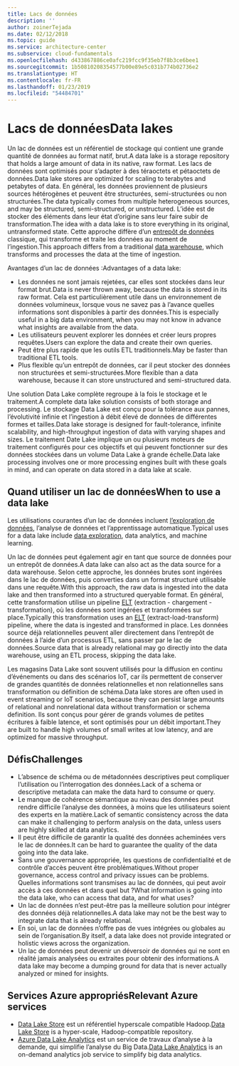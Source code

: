 ```yaml
---
title: Lacs de données
description: ''
author: zoinerTejada
ms.date: 02/12/2018
ms.topic: guide
ms.service: architecture-center
ms.subservice: cloud-fundamentals
ms.openlocfilehash: d433867886ce0afc219fcc9f35eb7f8b3ce6bee1
ms.sourcegitcommit: 1b50810208354577b00e89e5c031b774b02736e2
ms.translationtype: HT
ms.contentlocale: fr-FR
ms.lasthandoff: 01/23/2019
ms.locfileid: "54484701"
---
```

# <a name="data-lakes"></a><span data-ttu-id="38150-102">Lacs de données</span><span class="sxs-lookup"><span data-stu-id="38150-102">Data lakes</span></span>

<span data-ttu-id="38150-103">Un lac de données est un référentiel de stockage qui contient une grande quantité de données au format natif, brut.</span><span class="sxs-lookup"><span data-stu-id="38150-103">A data lake is a storage repository that holds a large amount of data in its native, raw format.</span></span> <span data-ttu-id="38150-104">Les lacs de données sont optimisés pour s’adapter à des téraoctets et pétaoctets de données.</span><span class="sxs-lookup"><span data-stu-id="38150-104">Data lake stores are optimized for scaling to terabytes and petabytes of data.</span></span> <span data-ttu-id="38150-105">En général, les données proviennent de plusieurs sources hétérogènes et peuvent être structurées, semi-structurées ou non structurées.</span><span class="sxs-lookup"><span data-stu-id="38150-105">The data typically comes from multiple heterogeneous sources, and may be structured, semi-structured, or unstructured.</span></span> <span data-ttu-id="38150-106">L’idée est de stocker des éléments dans leur état d’origine sans leur faire subir de transformation.</span><span class="sxs-lookup"><span data-stu-id="38150-106">The idea with a data lake is to store everything in its original, untransformed state.</span></span> <span data-ttu-id="38150-107">Cette approche diffère d’un [entrepôt de données](../relational-data/data-warehousing.md) classique, qui transforme et traite les données au moment de l’ingestion.</span><span class="sxs-lookup"><span data-stu-id="38150-107">This approach differs from a traditional [data warehouse](../relational-data/data-warehousing.md), which transforms and processes the data at the time of ingestion.</span></span>

<span data-ttu-id="38150-108">Avantages d’un lac de données :</span><span class="sxs-lookup"><span data-stu-id="38150-108">Advantages of a data lake:</span></span>

- <span data-ttu-id="38150-109">Les données ne sont jamais rejetées, car elles sont stockées dans leur format brut.</span><span class="sxs-lookup"><span data-stu-id="38150-109">Data is never thrown away, because the data is stored in its raw format.</span></span> <span data-ttu-id="38150-110">Cela est particulièrement utile dans un environnement de données volumineux, lorsque vous ne savez pas à l’avance quelles informations sont disponibles à partir des données.</span><span class="sxs-lookup"><span data-stu-id="38150-110">This is especially useful in a big data environment, when you may not know in advance what insights are available from the data.</span></span>
- <span data-ttu-id="38150-111">Les utilisateurs peuvent explorer les données et créer leurs propres requêtes.</span><span class="sxs-lookup"><span data-stu-id="38150-111">Users can explore the data and create their own queries.</span></span>
- <span data-ttu-id="38150-112">Peut être plus rapide que les outils ETL traditionnels.</span><span class="sxs-lookup"><span data-stu-id="38150-112">May be faster than traditional ETL tools.</span></span>
- <span data-ttu-id="38150-113">Plus flexible qu’un entrepôt de données, car il peut stocker des données non structurées et semi-structurées.</span><span class="sxs-lookup"><span data-stu-id="38150-113">More flexible than a data warehouse, because it can store unstructured and semi-structured data.</span></span>

<span data-ttu-id="38150-114">Une solution Data Lake complète regroupe à la fois le stockage et le traitement.</span><span class="sxs-lookup"><span data-stu-id="38150-114">A complete data lake solution consists of both storage and processing.</span></span> <span data-ttu-id="38150-115">Le stockage Data Lake est conçu pour la tolérance aux pannes, l’évolutivité infinie et l’ingestion à débit élevé de données de différentes formes et tailles.</span><span class="sxs-lookup"><span data-stu-id="38150-115">Data lake storage is designed for fault-tolerance, infinite scalability, and high-throughput ingestion of data with varying shapes and sizes.</span></span> <span data-ttu-id="38150-116">Le traitement Date Lake implique un ou plusieurs moteurs de traitement configurés pour ces objectifs et qui peuvent fonctionner sur des données stockées dans un volume Data Lake à grande échelle.</span><span class="sxs-lookup"><span data-stu-id="38150-116">Data lake processing involves one or more processing engines built with these goals in mind, and can operate on data stored in a data lake at scale.</span></span>

## <a name="when-to-use-a-data-lake"></a><span data-ttu-id="38150-117">Quand utiliser un lac de données</span><span class="sxs-lookup"><span data-stu-id="38150-117">When to use a data lake</span></span>

<span data-ttu-id="38150-118">Les utilisations courantes d’un lac de données incluent [l’exploration de données](./interactive-data-exploration.md), l’analyse de données et l’apprentissage automatique.</span><span class="sxs-lookup"><span data-stu-id="38150-118">Typical uses for a data lake include [data exploration](./interactive-data-exploration.md), data analytics, and machine learning.</span></span>

<span data-ttu-id="38150-119">Un lac de données peut également agir en tant que source de données pour un entrepôt de données.</span><span class="sxs-lookup"><span data-stu-id="38150-119">A data lake can also act as the data source for a data warehouse.</span></span> <span data-ttu-id="38150-120">Selon cette approche, les données brutes sont ingérées dans le lac de données, puis converties dans un format structuré utilisable dans une requête.</span><span class="sxs-lookup"><span data-stu-id="38150-120">With this approach, the raw data is ingested into the data lake and then transformed into a structured queryable format.</span></span> <span data-ttu-id="38150-121">En général, cette transformation utilise un pipeline [ELT](../relational-data/etl.md#extract-load-and-transform-elt) (extraction - chargement - transformation), où les données sont ingérées et transformées sur place.</span><span class="sxs-lookup"><span data-stu-id="38150-121">Typically this transformation uses an [ELT](../relational-data/etl.md#extract-load-and-transform-elt) (extract-load-transform) pipeline, where the data is ingested and transformed in place.</span></span> <span data-ttu-id="38150-122">Les données source déjà relationnelles peuvent aller directement dans l’entrepôt de données à l’aide d’un processus ETL, sans passer par le lac de données.</span><span class="sxs-lookup"><span data-stu-id="38150-122">Source data that is already relational may go directly into the data warehouse, using an ETL process, skipping the data lake.</span></span>

<span data-ttu-id="38150-123">Les magasins Data Lake sont souvent utilisés pour la diffusion en continu d’événements ou dans des scénarios IoT, car ils permettent de conserver de grandes quantités de données relationnelles et non relationnelles sans transformation ou définition de schéma.</span><span class="sxs-lookup"><span data-stu-id="38150-123">Data lake stores are often used in event streaming or IoT scenarios, because they can persist large amounts of relational and nonrelational data without transformation or schema definition.</span></span> <span data-ttu-id="38150-124">Ils sont conçus pour gérer de grands volumes de petites écritures à faible latence, et sont optimisés pour un débit important.</span><span class="sxs-lookup"><span data-stu-id="38150-124">They are built to handle high volumes of small writes at low latency, and are optimized for massive throughput.</span></span>

## <a name="challenges"></a><span data-ttu-id="38150-125">Défis</span><span class="sxs-lookup"><span data-stu-id="38150-125">Challenges</span></span>

- <span data-ttu-id="38150-126">L’absence de schéma ou de métadonnées descriptives peut compliquer l’utilisation ou l’interrogation des données.</span><span class="sxs-lookup"><span data-stu-id="38150-126">Lack of a schema or descriptive metadata can make the data hard to consume or query.</span></span>
- <span data-ttu-id="38150-127">Le manque de cohérence sémantique au niveau des données peut rendre difficile l’analyse des données, à moins que les utilisateurs soient des experts en la matière.</span><span class="sxs-lookup"><span data-stu-id="38150-127">Lack of semantic consistency across the data can make it challenging to perform analysis on the data, unless users are highly skilled at data analytics.</span></span>
- <span data-ttu-id="38150-128">Il peut être difficile de garantir la qualité des données acheminées vers le lac de données.</span><span class="sxs-lookup"><span data-stu-id="38150-128">It can be hard to guarantee the quality of the data going into the data lake.</span></span>
- <span data-ttu-id="38150-129">Sans une gouvernance appropriée, les questions de confidentialité et de contrôle d’accès peuvent être problématiques.</span><span class="sxs-lookup"><span data-stu-id="38150-129">Without proper governance, access control and privacy issues can be problems.</span></span> <span data-ttu-id="38150-130">Quelles informations sont transmises au lac de données, qui peut avoir accès à ces données et dans quel but ?</span><span class="sxs-lookup"><span data-stu-id="38150-130">What information is going into the data lake, who can access that data, and for what uses?</span></span>
- <span data-ttu-id="38150-131">Un lac de données n’est peut-être pas la meilleure solution pour intégrer des données déjà relationnelles.</span><span class="sxs-lookup"><span data-stu-id="38150-131">A data lake may not be the best way to integrate data that is already relational.</span></span>
- <span data-ttu-id="38150-132">En soi, un lac de données n’offre pas de vues intégrées ou globales au sein de l’organisation.</span><span class="sxs-lookup"><span data-stu-id="38150-132">By itself, a data lake does not provide integrated or holistic views across the organization.</span></span>
- <span data-ttu-id="38150-133">Un lac de données peut devenir un déversoir de données qui ne sont en réalité jamais analysées ou extraites pour obtenir des informations.</span><span class="sxs-lookup"><span data-stu-id="38150-133">A data lake may become a dumping ground for data that is never actually analyzed or mined for insights.</span></span>

## <a name="relevant-azure-services"></a><span data-ttu-id="38150-134">Services Azure appropriés</span><span class="sxs-lookup"><span data-stu-id="38150-134">Relevant Azure services</span></span>

- <span data-ttu-id="38150-135">[Data Lake Store](/azure/data-lake-store/) est un référentiel hyperscale compatible Hadoop.</span><span class="sxs-lookup"><span data-stu-id="38150-135">[Data Lake Store](/azure/data-lake-store/) is a hyper-scale, Hadoop-compatible repository.</span></span>
- <span data-ttu-id="38150-136">[Azure Data Lake Analytics](/azure/data-lake-analytics/) est un service de travaux d’analyse à la demande, qui simplifie l’analyse du Big Data.</span><span class="sxs-lookup"><span data-stu-id="38150-136">[Data Lake Analytics](/azure/data-lake-analytics/) is an on-demand analytics job service to simplify big data analytics.</span></span>
